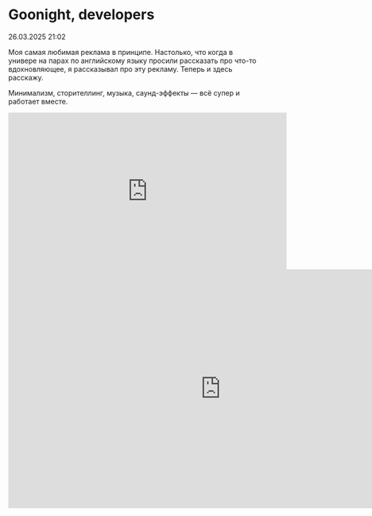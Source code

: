 # Goonight, developers

<div class="article-publication-date">
    <time datetime="2025-03-26 21:02">26.03.2025 21:02</time>
</div>

Моя самая любимая реклама в принципе. Настолько, что когда в универе на парах по английскому языку просили рассказать про что-то вдохновляющее, я рассказывал про эту рекламу. Теперь и здесь расскажу.

Минимализм, сторителлинг, музыка, саунд-эффекты — всё супер и работает вместе.

<iframe width="560" height="315" src="https://www.youtube.com/embed/NE_sZwG3iCg?si=YT6Wjb12YqiMZrLu" title="YouTube video player" frameborder="0" allow="accelerometer; autoplay; clipboard-write; encrypted-media; gyroscope; picture-in-picture; web-share" referrerpolicy="strict-origin-when-cross-origin" allowfullscreen></iframe>

<iframe src="https://vkvideo.ru/video_ext.php?oid=208791660&id=456239056&hd=2&hash=28e267b3e5bc676d&autoplay=1" width="853" height="480" allow="autoplay; encrypted-media; fullscreen; picture-in-picture; screen-wake-lock;" frameborder="0" allowfullscreen></iframe>